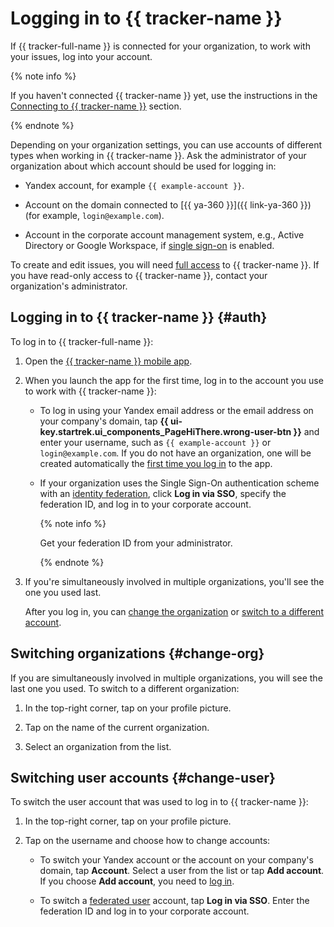 # Logging in to {{ tracker-name }}

If {{ tracker-full-name }} is connected for your organization, to work with your issues, log into your account.

{% note info %}

If you haven't connected {{ tracker-name }} yet, use the instructions in the [Connecting to {{ tracker-name }}](enable-tracker.md) section.

{% endnote %}

Depending on your organization settings, you can use accounts of different types when working in {{ tracker-name }}. Ask the administrator of your organization about which account should be used for logging in:

* Yandex account, for example `{{ example-account }}`.

* Account on the domain connected to [{{ ya-360 }}]({{ link-ya-360 }}) (for example, `login@example.com`).

* Account in the corporate account management system, e.g., Active Directory or Google Workspace, if [single sign-on](../../organization/concepts/add-federation.md) is enabled.

To create and edit issues, you will need [full access](../access.md) to {{ tracker-name }}. If you have read-only access to {{ tracker-name }}, contact your organization's administrator.

## Logging in to {{ tracker-name }} {#auth}

To log in to {{ tracker-full-name }}:

1. Open the [{{ tracker-name }} mobile app](../mobile.md).

1. When you launch the app for the first time, log in to the account you use to work with {{ tracker-name }}:

   * To log in using your Yandex email address or the email address on your company's domain, tap **{{ ui-key.startrek.ui_components_PageHiThere.wrong-user-btn }}** and enter your username, such as `{{ example-account }}` or `login@example.com`. If you do not have an organization, one will be created automatically the [first time you log in](enable-tracker.md) to the app.

   * If your organization uses the Single Sign-On authentication scheme with an [identity federation](../add-users.md#federation), click **Log in via SSO**, specify the federation ID, and log in to your corporate account.

      {% note info %}

      Get your federation ID from your administrator.

      {% endnote %}

1. If you're simultaneously involved in multiple organizations, you'll see the one you used last.

   After you log in, you can [change the organization](#change-org) or [switch to a different account](#change-user).

## Switching organizations {#change-org}

If you are simultaneously involved in multiple organizations, you will see the last one you used. To switch to a different organization:

1. In the top-right corner, tap on your profile picture.

1. Tap on the name of the current organization.

1. Select an organization from the list.

## Switching user accounts {#change-user}

To switch the user account that was used to log in to {{ tracker-name }}:

1. In the top-right corner, tap on your profile picture.

1. Tap on the username and choose how to change accounts:

   * To switch your Yandex account or the account on your company's domain, tap **Account**. Select a user from the list or tap **Add account**. If you choose **Add account**, you need to [log in](#auth).

   * To switch a [federated user](../add-users.md#federation) account, tap **Log in via SSO**. Enter the federation ID and log in to your corporate account.

